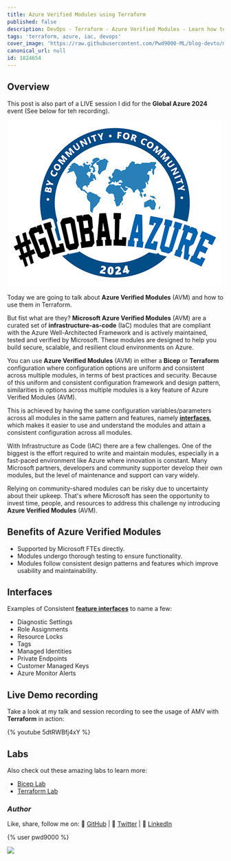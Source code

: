 ```yaml
---
title: Azure Verified Modules using Terraform
published: false
description: DevOps - Terraform - Azure Verified Modules - Learn how to use Azure Verified Modules in Terraform to deploy resources in Azure.
tags: 'terraform, azure, iac, devops'
cover_image: 'https://raw.githubusercontent.com/Pwd9000-ML/blog-devto/main/posts/2024/DevOps-Terraform-AVM/assets/main.png'
canonical_url: null
id: 1824654
---
```


## Overview

This post is also part of a LIVE session I did for the **Global Azure 2024** event (See below for teh recording).

![image.png](https://raw.githubusercontent.com/Pwd9000-ML/blog-devto/main/posts/2024/DevOps-Terraform-AVM/assets/GlobalAzure2024-500.png)

Today we are going to talk about **Azure Verified Modules** (AVM) and how to use them in Terraform.

But fist what are they? **Microsoft Azure Verified Modules** (AVM) are a curated set of **infrastructure-as-code** (IaC) modules that are compliant with the Azure Well-Architected Framework and is actively maintained, tested and verified by Microsoft. These modules are designed to help you build secure, scalable, and resilient cloud environments on Azure.

You can use **Azure Verified Modules** (AVM) in either a **Bicep** or **Terraform** configuration where configuration options are uniform and consistent across multiple modules, in terms of best practices and security. Because of this uniform and consistent configuration framework and design pattern, similarities in options across multiple modules is a key feature of Azure Verified Modules (AVM).

This is achieved by having the same configuration variables/parameters across all modules in the same pattern and features, namely **[interfaces](https://azure.github.io/Azure-Verified-Modules/specs/shared/#id-rmfr4---category-composition---avm-consistent-feature--extension-resources-value-add?wt.mc_id=DT-MVP-5004771)**, which makes it easier to use and understand the modules and attain a consistent configuration across all modules.

With Infrastructure as Code (IAC) there are a few challenges. One of the biggest is the effort required to write and maintain modules, especially in a fast-paced environment like Azure where innovation is constant. Many Microsoft partners, developers and community supporter develop their own modules, but the level of maintenance and support can vary widely.

Relying on community-shared modules can be risky due to uncertainty about their upkeep. That's where Microsoft has seen the opportunity to invest time, people, and resources to address this challenge ny introducing **Azure Verified Modules** (AVM).

## Benefits of Azure Verified Modules

- Supported by Microsoft FTEs directly.
- Modules undergo thorough testing to ensure functionality.
- Modules follow consistent design patterns and features which improve usability and maintainability.

## Interfaces

Examples of Consistent **[feature interfaces](https://azure.github.io/Azure-Verified-Modules/specs/shared/interfaces?wt.mc_id=DT-MVP-5004771)** to name a few:

- Diagnostic Settings
- Role Assignments
- Resource Locks
- Tags
- Managed Identities
- Private Endpoints
- Customer Managed Keys
- Azure Monitor Alerts

## Live Demo recording

Take a look at my talk and session recording to see the usage of AMV with **Terraform** in action:

{% youtube 5dtRWBfj4xY %}

## Labs

Also check out these amazing labs to learn more:

- [Bicep Lab](https://learn.microsoft.com/en-us/samples/azure-samples/avm-bicep-labs/avm-bicep-labs?wt.mc_id=DT-MVP-5004771)
- [Terraform Lab](https://learn.microsoft.com/en-us/samples/azure-samples/avm-terraform-labs/avm-terraform-labs?wt.mc_id=DT-MVP-5004771)

### _Author_

Like, share, follow me on: :octopus: [GitHub](https://github.com/Pwd9000-ML) | :penguin: [Twitter](https://twitter.com/pwd9000) | :space_invader: [LinkedIn](https://www.linkedin.com/in/marcel-l-61b0a96b/)

{% user pwd9000 %}

<a href="https://www.buymeacoffee.com/pwd9000"><img src="https://img.buymeacoffee.com/button-api/?text=Buy me a coffee&emoji=&slug=pwd9000&button_colour=FFDD00&font_colour=000000&font_family=Cookie&outline_colour=000000&coffee_colour=ffffff"></a>
